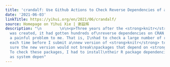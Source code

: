 ```yaml
---
title: 'crandalf: Use Github Actions to Check Reverse Dependencies of an R Package'
date: '2021-06-03'
linkTitle: https://yihui.org/en/2021/06/crandalf/
source: Homepage on Yihui Xie | 谢益辉
description: "\n        \n\n<p>Three years after the <strong>knitr</strong> package
  was created, it had gotten hundreds of\nreverse dependencies on CRAN, which brought
  a painful problem to me. That is, I\nhad to check a large number of reverse dependencies
  each time before I submit a\nnew version of <strong>knitr</strong> to CRAN, to make
  sure the new version would not break\npackages that depend on <strong>knitr</strong>.
  To check these packages, I had to install\ntheir R package dependencies as well
  as system depen"
---
```

